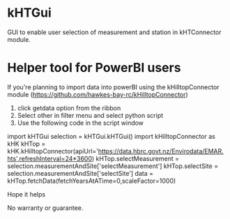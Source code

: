# kHTGui
GUI to enable user selection of measurement and station in kHTConnector module.

# Helper tool for PowerBI users
If you're planning to import data into powerBI using the kHilltopConnector module (https://github.com/hawkes-bay-rc/kHilltopConnector)  
1. click getdata option from the ribbon
2. Select other in filter menu and select python script
3. Use the following code in the script window

import kHTGui
selection = kHTGui.kHTGui()
import kHilltopConnector as kHK
kHTop = kHK.kHilltopConnector(apiUrl='https://data.hbrc.govt.nz/Envirodata/EMAR.hts',refreshInterval=24*3600)
kHTop.selectMeasurement = selection.measurementAndSite['selectMeasurement']
kHTop.selectSite = selection.measurementAndSite['selectSite']
data = kHTop.fetchData(fetchYearsAtATime=0,scaleFactor=1000)

Hope it helps

No warranty or guarantee. 
